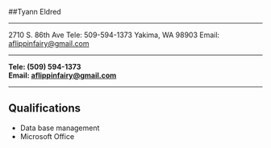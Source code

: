 ##Tyann Eldred
-----------------     -------------------------------
2710 S. 86th Ave            Tele: 509-594-1373
Yakima, WA 98903            Email: aflippinfairy@gmail.com
----------------      -------------------------------
**Tele: (509) 594-1373**  
**Email: aflippinfairy@gmail.com**
* * * * *
Qualifications
--------------
  + Data base management  
  + Microsoft Office


